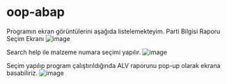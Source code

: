 # oop-abap
Programın ekran görüntülerini aşağıda listelemekteyim.
Parti Bilgisi Raporu Seçim Ekranı
 ![image](https://github.com/seda-yaman/oop-abap/assets/114253940/8e775d6d-8953-4219-a39e-32d19f313b54)

Search help ile malzeme numara seçimi yapılır.
 ![image](https://github.com/seda-yaman/oop-abap/assets/114253940/d7a9181d-504f-48e7-bc25-759610c8e9f6)

Seçim yapılıp program çalıştırıldığında ALV raporunu pop-up olarak ekrana basabiliriz.
 ![image](https://github.com/seda-yaman/oop-abap/assets/114253940/9bf895a8-80ca-433b-b94e-6dd482f36382)

